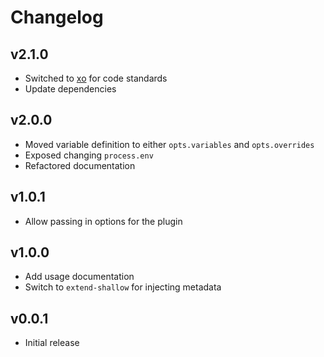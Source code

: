 # Changelog

## v2.1.0

- Switched to [xo](https://www.npmjs.com/package/xo) for code standards
- Update dependencies

## v2.0.0

- Moved variable definition to either `opts.variables` and `opts.overrides`
- Exposed changing `process.env`
- Refactored documentation

## v1.0.1

- Allow passing in options for the plugin

## v1.0.0

- Add usage documentation
- Switch to `extend-shallow` for injecting metadata

## v0.0.1

- Initial release
